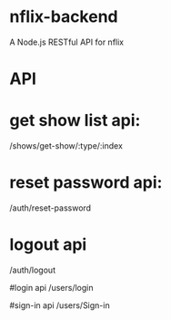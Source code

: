# nflix-backend
A Node.js RESTful API for nflix

# API

# get show list api:
/shows/get-show/:type/:index

# reset password api:
/auth/reset-password

# logout api
/auth/logout

#login api
/users/login

#sign-in api
/users/Sign-in